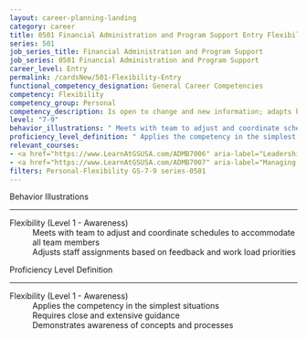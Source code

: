 ```yaml
---
layout: career-planning-landing
category: career
title: 0501 Financial Administration and Program Support Entry Flexibility
series: 501
job_series_title: Financial Administration and Program Support
job_series: 0501 Financial Administration and Program Support
career_level: Entry
permalink: /cardsNew/501-Flexibility-Entry
functional_competency_designation: General Career Competencies
competency: Flexibility
competency_group: Personal
competency_description: Is open to change and new information; adapts behavior or work methods in response to new information, changing conditions, or unexpected obstacles; effectively deals with ambiguity.
level: "7-9"
behavior_illustrations: " Meets with team to adjust and coordinate schedules to accommodate all team members  Adjusts staff assignments based on feedback and work load priorities"
proficiency_level_definition: " Applies the competency in the simplest situations  Requires close and extensive guidance  Demonstrates awareness of concepts and processes"
relevant_courses: 
- <a href="https://www.LearnAtGSUSA.com/ADMB7006" aria-label="Leadership Skills for Non-Supervisors (ADMB7006) - https://www.LearnAtGSUSA.com/ADMB7006">Leadership Skills for Non-Supervisors (ADMB7006)</a>, Graduate School USA (GSUSA)
- <a href="https://www.LearnAtGSUSA.com/ADMB7007" aria-label="Managing Multiple Priorities (ADMB7007) - https://www.LearnAtGSUSA.com/ADMB7007">Managing Multiple Priorities (ADMB7007)</a>, Graduate School USA (GSUSA)
filters: Personal-Flexibility GS-7-9 series-0501
---
```


<div class="desktop:grid-col-6 margin-y-3">
  <div class="border-top-2 bg-white padding-3 shadow-5 height-full members-hover border-1px button-border border-top-blue radius-lg">
    <p class="text-bold label-color font-size-21">Behavior Illustrations</p>
    <hr class="hr-green"/>
    <dl class="text-base card-content-color"><dt>Flexibility (Level 1 - Awareness)</dt><dd>Meets with team to adjust and coordinate schedules to accommodate all team members </dd><dd>Adjusts staff assignments based on feedback and work load priorities</dd></dl>
  </div>
</div>
<div class="desktop:grid-col-6 margin-y-3">
  <div class="border-top-2 bg-white padding-3 shadow-5 height-full members-hover border-1px button-border border-top-blue radius-lg">
    <p class="text-bold label-color font-size-21">Proficiency Level Definition</p>
     <hr class="hr-green"/>
    <dl class="text-base card-content-color"><dt>Flexibility (Level 1 - Awareness)</dt><dd>Applies the competency in the simplest situations </dd><dd>Requires close and extensive guidance </dd><dd>Demonstrates awareness of concepts and processes</dd></dl>
  </div>
</div>